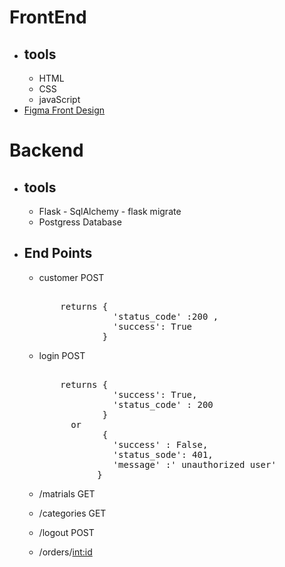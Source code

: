 # FrontEnd
  - ## tools 
    - HTML
    - CSS 
    - javaScript
  - [Figma Front Design](https://www.figma.com/file/9S59KDhNeIwBXwabEw0300/recycling?node-id=0%3A1)



# Backend

  - ## tools 
    - Flask - SqlAlchemy - flask migrate
    - Postgress Database


  - ## End Points 
    - customer POST       
      <pre>           
          returns {
                    'status_code' :200 ,
                    'success': True
                  }
      </pre>

    - login POST       
      <pre>

          returns {
                    'success': True,
                    'status_code' : 200
                  }
            or 
                  {
                    'success' : False,
                    'status_sode': 401,
                    'message' :' unauthorized user'
                 } 
      </pre> 

    - /matrials GET 

    - /categories GET

    - /logout POST 

    - /orders/<int:id> 

    
  